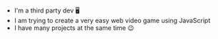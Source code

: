 - I'm a third party dev 🖥️
- I am trying to create a very easy web video game using JavaScript
- I have many projects at the same time 😉
